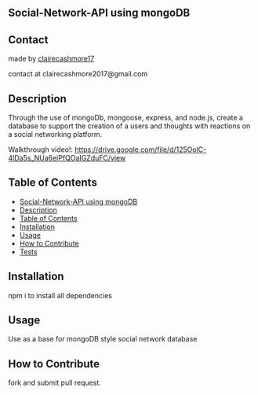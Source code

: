 ## Social-Network-API using mongoDB

## Contact

<p> made by <a href = "github.com/clairecashmore17">clairecashmore17</a></p>
<p>contact at clairecashmore2017@gmail.com </p> 
 
## Description
Through the use of mongoDb, mongoose, express, and node.js, create a database to support the creation of a users and thoughts with reactions on a social networking platform.

Walkthrough video!:
https://drive.google.com/file/d/125OolC-4lDa5s_NUa6ejPfQOaIGZduFC/view

## Table of Contents

- [Social-Network-API using mongoDB](#social-network-api-using-mongodb)
- [Description](#description)
- [Table of Contents](#table-of-contents)
- [Installation](#installation)
- [Usage](#usage)
- [How to Contribute](#how-to-contribute)
- [Tests](#tests)

## Installation

npm i to install all dependencies

## Usage

Use as a base for mongoDB style social network database

## How to Contribute

fork and submit pull request.
